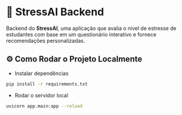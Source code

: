 # 🧠 StressAI Backend

Backend do **StressAI**, uma aplicação que avalia o nível de estresse de estudantes com base em um questionário interativo e fornece recomendações personalizadas.

## ⚙️ Como Rodar o Projeto Localmente

 - Instalar dependências
```bash
pip install -r requirements.txt
```

- Rodar o servidor local
```bash
uvicorn app.main:app --reload
```

